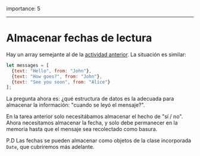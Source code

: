 importance: 5

---

# Almacenar fechas de lectura

Hay un array semejante al de la  [actividad anterior](info:task/recipients-read). La situación es similar:

```js
let messages = [
  {text: "Hello", from: "John"},
  {text: "How goes?", from: "John"},
  {text: "See you soon", from: "Alice"}
];
```

La pregunta ahora es: ¿qué estructura de datos es la adecuada para almacenar la información: "cuando se leyó el mensaje?".

En la tarea anterior solo necesitábamos almacenar el hecho de "sí / no". Ahora necesitamos almacenar la fecha, y solo debe permanecer en la memoria hasta que el mensaje sea recolectado como basura.

P.D Las fechas se pueden almacenar como objetos de la clase incorporada `Date`, que cubriremos más adelante.
